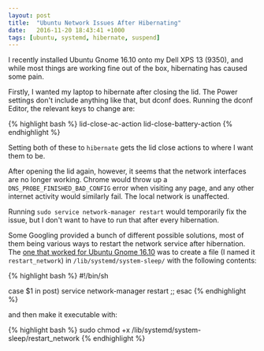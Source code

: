 ```yaml
---
layout: post
title:  "Ubuntu Network Issues After Hibernating"
date:   2016-11-20 18:43:41 +1000
tags: [ubuntu, systemd, hibernate, suspend]
---
```


I recently installed Ubuntu Gnome 16.10 onto my Dell XPS 13 (9350), and while most things are working fine out of the box, hibernating has caused some pain.

<!--more-->

Firstly, I wanted my laptop to hibernate after closing the lid. The Power settings don't include anything like that, but dconf does. Running the dconf Editor, the relevant keys to change are:

{% highlight bash %}
lid-close-ac-action
lid-close-battery-action
{% endhighlight %}

Setting both of these to `hibernate` gets the lid close actions to where I want them to be.

After opening the lid again, however, it seems that the network interfaces are no longer working. Chrome would throw up a `DNS_PROBE_FINISHED_BAD_CONFIG` error when visiting any page, and any other internet activity would similarly fail. The local network is unaffected.

Running `sudo service network-manager restart` would temporarily fix the issue, but I don't want to have to run that after every hibernation.

Some Googling provided a bunch of different possible solutions, most of them being various ways to restart the network service after hibernation. The [one that worked for Ubuntu Gnome 16.10](http://askubuntu.com/questions/452826/wireless-networking-not-working-after-resume-in-ubuntu-14-04#comment1283721_748084) was to create a file (I named it `restart_network`) in `/lib/systemd/system-sleep/` with the following contents:

{% highlight bash %}
#!/bin/sh

case $1 in
    post)
        service network-manager restart
        ;;
esac
{% endhighlight %}

and then make it executable with:

{% highlight bash %}
sudo chmod +x /lib/systemd/system-sleep/restart_network
{% endhighlight %}
